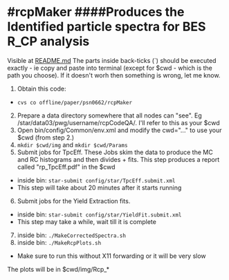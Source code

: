 #rcpMaker
####Produces the Identified particle spectra for BES R_CP analysis
================================================================

Visible at [README.md](https://github.com/jdbrice/rcpMaker/blob/master/README.md)
The parts inside back-ticks (\`) should be executed exactly - ie copy and paste into terminal (except for $cwd - which is the path you choose). If it doesn't worh then something is wrong, let me know.

1. Obtain this code:
 - `cvs co offline/paper/psn0662/rcpMaker`
2. Prepare a data directory somewhere that all nodes can "see". Eg /star/data03/pwg/username/rcpCodeQA/. I'll refer to this as your $cwd
3. Open bin/config/Common/env.xml and modify the cwd="..." to use your $cwd (from step 2.)
4. `mkdir $cwd/img` and `mkdir $cwd/Params`
5. Submit jobs for TpcEff. These Jobs skim the data to produce the MC and RC histograms and then divides + fits. This step produces a report called "rp_TpcEff.pdf" in the $cwd
 - inside bin: `star-submit config/star/TpcEff.submit.xml`
 - This step will take about 20 minutes after it starts running
6. Submit jobs for the Yield Extraction fits.
 - inside bin: `star-submit config/star/YieldFit.submit.xml`
 - This step may take a while, wait till it is complete
7. inside bin: `./MakeCorrectedSpectra.sh`
8. inside bin: `./MakeRcpPlots.sh`
 - Make sure to run this without X11 forwarding or it will be very slow

The plots will be in $cwd/img/Rcp_*